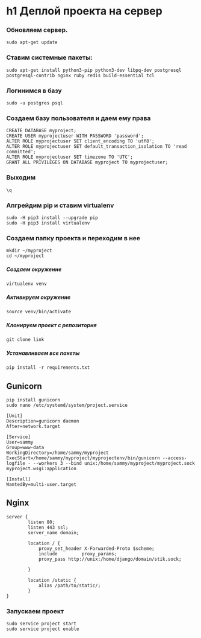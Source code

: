 h1 Деплой проекта на сервер
====
### Обновляем сервер.
`sudo apt-get update`
### Ставим системные пакеты:
`sudo apt-get install python3-pip python3-dev libpq-dev postgresql postgresql-contrib nginx ruby redis build-essential tcl`
### Логинимся в базу
`sudo -u postgres psql`
### Создаем базу пользователя и даем ему права
```
CREATE DATABASE myproject;
CREATE USER myprojectuser WITH PASSWORD 'password';
ALTER ROLE myprojectuser SET client_encoding TO 'utf8';
ALTER ROLE myprojectuser SET default_transaction_isolation TO 'read committed';
ALTER ROLE myprojectuser SET timezone TO 'UTC';
GRANT ALL PRIVILEGES ON DATABASE myproject TO myprojectuser;
```
### Выходим 
`\q`
### Апгрейдим pip и ставим virtualenv
```
sudo -H pip3 install --upgrade pip
sudo -H pip3 install virtualenv
```
### Создаем папку проекта и переходим в нее
```
mkdir ~/myproject
cd ~/myproject
```
##### Создаем окружение
`virtualenv venv`
##### Активируем окружение
`source venv/bin/activate`
##### Клонируем проект с репозитория
`git clone link`
##### Устанавливаем все пакеты

`pip install -r requirements.txt`

Gunicorn
----- 
```
pip install gunicorn
sudo nano /etc/systemd/system/project.service
```

```
[Unit]
Description=gunicorn daemon
After=network.target

[Service]
User=sammy
Group=www-data
WorkingDirectory=/home/sammy/myproject
ExecStart=/home/sammy/myproject/myprojectenv/bin/gunicorn --access-logfile - --workers 3 --bind unix:/home/sammy/myproject/myproject.sock myproject.wsgi:application

[Install]
WantedBy=multi-user.target
```
Nginx
----
```
server {
        listen 80;
        listen 443 ssl;
        server_name domain;

        location / {
            proxy_set_header X-Forwarded-Proto $scheme;
            include         proxy_params;
            proxy_pass http://unix:/home/django/domain/stik.sock;
            
        }

        location /static {
            alias /path/to/static/;
        }
}
```
### Запускаем проект
```
sudo service project start
sudo service project enable
```
